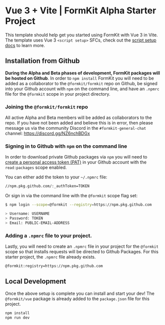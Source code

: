 # Vue 3 + Vite | FormKit Alpha Starter Project

This template should help get you started using FormKit with Vue 3 in Vite.
The template uses Vue 3 `<script setup>` SFCs, check out the [script setup docs](https://v3.vuejs.org/api/sfc-script-setup.html#sfc-script-setup)
to learn more.

## Installation from Github

**During the Alpha and Beta phases of development, FormKit packages will be hosted on
Github**. In order to `npm install` FormKit you will need to be added as a collaborator
to the `@formkit/formkit` repo on Github, be signed into your Github account with `npm`
on the command line, and have an `.npmrc` file for the `@formkit` scope in your
project directory.

### Joining the `@formkit/formkit` repo

All active Alpha and Beta members will be added as collaborators to the repo. If you
have not been added and believe this is in error, then please message us via the
community Discord in the `#formkit-general-chat` channel: https://discord.gg/NZ6nchBDGx

### Signing in to Github with `npm` on the command line

In order to download private Github packages via `npm` you will need to [create a
personal access token (PAT)](https://github.com/settings/tokens) in your Github
account with the `read:packages` scope enabled.

You can either add the token to your `~/.npmrc` file:

```bash
//npm.pkg.github.com/:_authToken=TOKEN
```

Or sign in via the command line with the `@formkit` scope flag set:

```bash
$ npm login --scope=@formkit --registry=https://npm.pkg.github.com

> Username: USERNAME
> Password: TOKEN
> Email: PUBLIC-EMAIL-ADDRESS
```

### Adding a `.npmrc` file to your project.

Lastly, you will need to create an `.npmrc` file in your project for the
`@formkit` scope so that installs requests will be directed to Github Packages.
For this starter project, the `.npmrc` file already exists.

```bash
@formkit:registry=https://npm.pkg.github.com
```

## Local Development

Once the above setup is complete you can install and start your dev! The
`@formkit/vue` package is already added to the `package.json` file for this project.

```bash
npm install
npm run dev
```